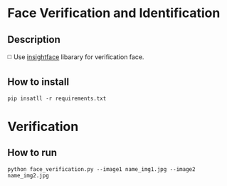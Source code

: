 # Face Verification and Identification 

## Description

◻️ Use [insightface](https://github.com/deepinsight/insightface) libarary for verification face.

## How to install
```
pip insatll -r requirements.txt
```

# Verification

## How to run
```
python face_verification.py --image1 name_img1.jpg --image2 name_img2.jpg
```
